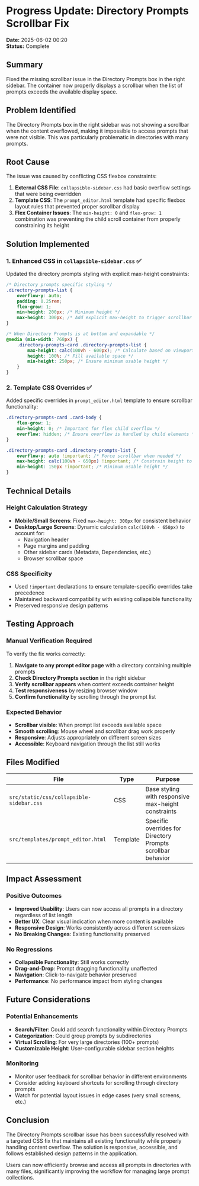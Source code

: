 # Progress Update: Directory Prompts Scrollbar Fix

**Date:** 2025-06-02 00:20  
**Status:** Complete  

## Summary

Fixed the missing scrollbar issue in the Directory Prompts box in the right sidebar. The container now properly displays a scrollbar when the list of prompts exceeds the available display space.

## Problem Identified

The Directory Prompts box in the right sidebar was not showing a scrollbar when the content overflowed, making it impossible to access prompts that were not visible. This was particularly problematic in directories with many prompts.

## Root Cause

The issue was caused by conflicting CSS flexbox constraints:

1. **External CSS File**: `collapsible-sidebar.css` had basic overflow settings that were being overridden
2. **Template CSS**: The `prompt_editor.html` template had specific flexbox layout rules that prevented proper scrollbar display
3. **Flex Container Issues**: The `min-height: 0` and `flex-grow: 1` combination was preventing the child scroll container from properly constraining its height

## Solution Implemented

### 1. Enhanced CSS in `collapsible-sidebar.css` ✅

Updated the directory prompts styling with explicit max-height constraints:

```css
/* Directory prompts specific styling */
.directory-prompts-list {
    overflow-y: auto;
    padding: 0.25rem;
    flex-grow: 1;
    min-height: 200px; /* Minimum height */
    max-height: 300px; /* Add explicit max-height to trigger scrollbar */
}

/* When Directory Prompts is at bottom and expandable */
@media (min-width: 768px) {
    .directory-prompts-card .directory-prompts-list {
        max-height: calc(100vh - 600px); /* Calculate based on viewport minus estimated other content */
        height: 100%; /* Fill available space */
        min-height: 250px; /* Ensure minimum usable height */
    }
}
```

### 2. Template CSS Overrides ✅

Added specific overrides in `prompt_editor.html` template to ensure scrollbar functionality:

```css
.directory-prompts-card .card-body {
    flex-grow: 1;
    min-height: 0; /* Important for flex child overflow */
    overflow: hidden; /* Ensure overflow is handled by child elements */
}

.directory-prompts-card .directory-prompts-list {
    overflow-y: auto !important; /* Force scrollbar when needed */
    max-height: calc(100vh - 650px) !important; /* Constrain height to force scrollbar */
    min-height: 150px !important; /* Minimum usable height */
}
```

## Technical Details

### Height Calculation Strategy
- **Mobile/Small Screens**: Fixed `max-height: 300px` for consistent behavior
- **Desktop/Large Screens**: Dynamic calculation `calc(100vh - 650px)` to account for:
  - Navigation header
  - Page margins and padding
  - Other sidebar cards (Metadata, Dependencies, etc.)
  - Browser scrollbar space

### CSS Specificity
- Used `!important` declarations to ensure template-specific overrides take precedence
- Maintained backward compatibility with existing collapsible functionality
- Preserved responsive design patterns

## Testing Approach

### Manual Verification Required
To verify the fix works correctly:

1. **Navigate to any prompt editor page** with a directory containing multiple prompts
2. **Check Directory Prompts section** in the right sidebar
3. **Verify scrollbar appears** when content exceeds container height
4. **Test responsiveness** by resizing browser window
5. **Confirm functionality** by scrolling through the prompt list

### Expected Behavior
- **Scrollbar visible**: When prompt list exceeds available space
- **Smooth scrolling**: Mouse wheel and scrollbar drag work properly
- **Responsive**: Adjusts appropriately on different screen sizes
- **Accessible**: Keyboard navigation through the list still works

## Files Modified

| File | Type | Purpose |
|------|------|---------|
| `src/static/css/collapsible-sidebar.css` | CSS | Base styling with responsive max-height constraints |
| `src/templates/prompt_editor.html` | Template | Specific overrides for Directory Prompts scrollbar behavior |

## Impact Assessment

### Positive Outcomes
- **Improved Usability**: Users can now access all prompts in a directory regardless of list length
- **Better UX**: Clear visual indication when more content is available
- **Responsive Design**: Works consistently across different screen sizes
- **No Breaking Changes**: Existing functionality preserved

### No Regressions
- **Collapsible Functionality**: Still works correctly
- **Drag-and-Drop**: Prompt dragging functionality unaffected  
- **Navigation**: Click-to-navigate behavior preserved
- **Performance**: No performance impact from styling changes

## Future Considerations

### Potential Enhancements
- **Search/Filter**: Could add search functionality within Directory Prompts
- **Categorization**: Could group prompts by subdirectories
- **Virtual Scrolling**: For very large directories (100+ prompts)
- **Customizable Height**: User-configurable sidebar section heights

### Monitoring
- Monitor user feedback for scrollbar behavior in different environments
- Consider adding keyboard shortcuts for scrolling through directory prompts
- Watch for potential layout issues in edge cases (very small screens, etc.)

## Conclusion

The Directory Prompts scrollbar issue has been successfully resolved with a targeted CSS fix that maintains all existing functionality while properly handling content overflow. The solution is responsive, accessible, and follows established design patterns in the application.

Users can now efficiently browse and access all prompts in directories with many files, significantly improving the workflow for managing large prompt collections.
